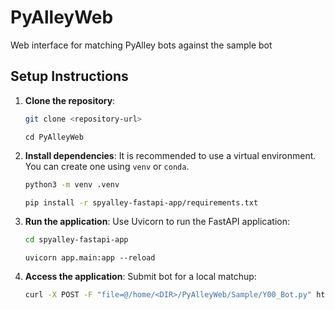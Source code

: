 # PyAlleyWeb
Web interface for matching PyAlley bots against the sample bot

## Setup Instructions

1. **Clone the repository**:
   ```bash
   git clone <repository-url>
   ```
   ```
   cd PyAlleyWeb
   ```

2. **Install dependencies**:
   It is recommended to use a virtual environment. You can create one using `venv` or `conda`.

   ```bash
   python3 -m venv .venv
   ```

   ```bash
   pip install -r spyalley-fastapi-app/requirements.txt
   ```

4. **Run the application**:
   Use Uvicorn to run the FastAPI application:
   ```bash
   cd spyalley-fastapi-app
   ```
   ```
   uvicorn app.main:app --reload
   ```

5. **Access the application**:
   Submit bot for a local matchup:  
   ```bash
   curl -X POST -F "file=@/home/<DIR>/PyAlleyWeb/Sample/Y00_Bot.py" http://127.0.0.1:8000/upload/
   ```
